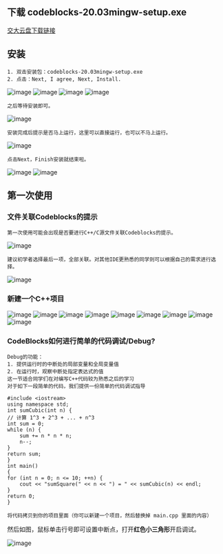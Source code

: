 ## 下载 codeblocks-20.03mingw-setup.exe
[交大云盘下载链接](https://jbox.sjtu.edu.cn/link/view/9f753b5137eb496388b32760df8ee67d)
## 安装
    1. 双击安装包：codeblocks-20.03mingw-setup.exe
    2. 点击：Next, I agree, Next, Install.

![image](https://github.com/longsjtu/FAQ/blob/Programming---ideas-and-methods/Codeblocks%20Installation/images/1.png)
![image](https://github.com/longsjtu/FAQ/blob/Programming---ideas-and-methods/Codeblocks%20Installation/images/2.png)
![image](https://github.com/longsjtu/FAQ/blob/Programming---ideas-and-methods/Codeblocks%20Installation/images/3.png)
![image](https://github.com/longsjtu/FAQ/blob/Programming---ideas-and-methods/Codeblocks%20Installation/images/4.png)

    之后等待安装即可。

![image](https://github.com/longsjtu/FAQ/blob/Programming---ideas-and-methods/Codeblocks%20Installation/images/5.png)

    安装完成后提示是否马上运行，这里可以直接运行，也可以不马上运行。

![image](https://github.com/longsjtu/FAQ/blob/Programming---ideas-and-methods/Codeblocks%20Installation/images/6.png)

    点击Next，Finish安装就结束啦。

![image](https://github.com/longsjtu/FAQ/blob/Programming---ideas-and-methods/Codeblocks%20Installation/images/7.png)
![image](https://github.com/longsjtu/FAQ/blob/Programming---ideas-and-methods/Codeblocks%20Installation/images/8.png)

## 第一次使用
### 文件关联Codeblocks的提示
    第一次使用可能会出现是否要进行C++/C源文件关联Codeblocks的提示。

![image](https://github.com/longsjtu/FAQ/blob/Programming---ideas-and-methods/Codeblocks%20Installation/images/9.png)

    建议初学者选择最后一项，全部关联。对其他IDE更熟悉的同学则可以根据自己的需求进行选择。

![image](https://github.com/longsjtu/FAQ/blob/Programming---ideas-and-methods/Codeblocks%20Installation/images/10.png)

### 新建一个C++项目

![image](https://github.com/longsjtu/FAQ/blob/Programming---ideas-and-methods/Codeblocks%20Installation/images/2-1.png)
![image](https://github.com/longsjtu/FAQ/blob/Programming---ideas-and-methods/Codeblocks%20Installation/images/2-2.png)
![image](https://github.com/longsjtu/FAQ/blob/Programming---ideas-and-methods/Codeblocks%20Installation/images/2-3.png)
![image](https://github.com/longsjtu/FAQ/blob/Programming---ideas-and-methods/Codeblocks%20Installation/images/2-4.png)
![image](https://github.com/longsjtu/FAQ/blob/Programming---ideas-and-methods/Codeblocks%20Installation/images/2-5.png)
![image](https://github.com/longsjtu/FAQ/blob/Programming---ideas-and-methods/Codeblocks%20Installation/images/2-6.png)
![image](https://github.com/longsjtu/FAQ/blob/Programming---ideas-and-methods/Codeblocks%20Installation/images/2-7.png)
![image](https://github.com/longsjtu/FAQ/blob/Programming---ideas-and-methods/Codeblocks%20Installation/images/2-8.png)
![image](https://github.com/longsjtu/FAQ/blob/Programming---ideas-and-methods/Codeblocks%20Installation/images/2-9.png)

### CodeBlocks如何进行简单的代码调试/Debug?
    Debug的功能：
    1. 提供运行时的中断处的局部变量和全局变量值
    2. 在运行时，观察中断处指定表达式的值
    这一节适合同学们在对编写C++代码较为熟悉之后的学习
    对于如下一段简单的代码，我们提供一份简单的代码调试指导
    
    #include <iostream>
    using namespace std;
    int sumCubic(int n) {
    // 计算 1^3 + 2^3 + ... + n^3
    int sum = 0;
    while (n) {
        sum += n * n * n;
        n--;
    }
    return sum;
    }
    int main()
    {
    for (int n = 0; n <= 10; ++n) {
        cout << "sumSquare(" << n << ") = " << sumCubic(n) << endl;
    }
    return 0;
    }

    将代码拷贝到你的项目里面（你可以新建一个项目，然后替换掉 main.cpp 里面的内容）
然后如图，鼠标单击行号即可设置中断点，打开**红色小三角形**开启调试。

![image](https://github.com/longsjtu/FAQ/blob/Programming---ideas-and-methods/Codeblocks%20Installation/images/3-1.png)






